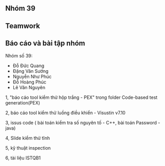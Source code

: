 ## Nhóm 39
## Teamwork
## Báo cáo và bài tập nhóm

Nhóm số 39:
- Đỗ Đức Quang
- Đặng Văn Sướng
- Nguyễn Như Phúc
- Đỗ Hoàng Phúc
- Lê Văn Nguyên

1, "báo cáo tool kiểm thử hộp trắng - PEX" trong folder Code-based test generation(PEX)

2, báo cáo tool kiểm thử luồng điều khiển - Visustin v7.10

3, issus code ( bài toán kiểm tra số nguyên tố - C++, bài toán Password - java)

4, Slide kiểm thử tĩnh

5, kỹ thuật inspection

6, tài liệu ISTQB1
